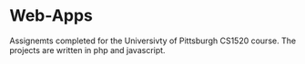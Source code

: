 Web-Apps
========

Assignemts completed for the Universivty of Pittsburgh CS1520 course. The projects are written in php and javascript.
